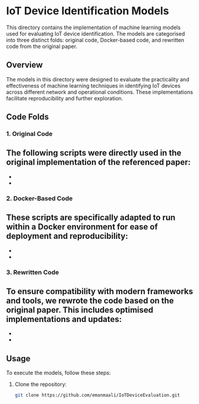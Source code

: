 # IoT Device Identification Models

This directory contains the implementation of machine learning models used for evaluating IoT device identification. The models are categorised into three distinct folds: original code, Docker-based code, and rewritten code from the original paper.

## Overview

The models in this directory were designed to evaluate the practicality and effectiveness of machine learning techniques in identifying IoT devices across different network and operational conditions. These implementations facilitate reproducibility and further exploration.

## Code Folds

### 1. **Original Code**
The following scripts were directly used in the original implementation of the referenced paper:
- 
- 
- 

### 2. **Docker-Based Code**
These scripts are specifically adapted to run within a Docker environment for ease of deployment and reproducibility:
- 
- 
- 

### 3. **Rewritten Code**
To ensure compatibility with modern frameworks and tools, we rewrote the code based on the original paper. This includes optimised implementations and updates:
- 
- 
- 

## Usage

To execute the models, follow these steps:

1. Clone the repository:
   ```bash
   git clone https://github.com/emanmaali/IoTDeviceEvaluation.git

